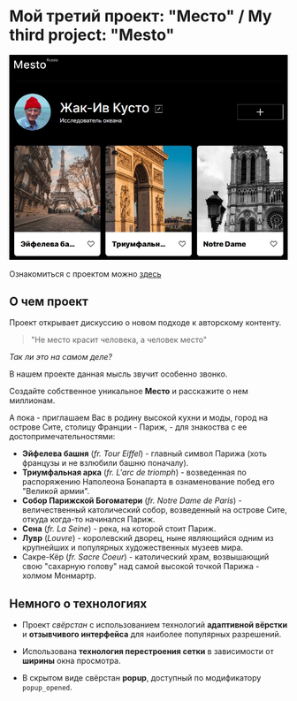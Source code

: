 # Мой третий проект: "Место" / My third project: "Mesto"

![Скриншот главной страницы](./images/mesto-main-page.jpg)

Ознакомиться с проектом можно [здесь](https://vveb.github.io/mesto-project/)

## О чем проект
Проект открывает дискуссию о новом подходе к авторскому контенту.

> "Не место красит человека, а человек место"

*Так ли это на самом деле?*

В нашем проекте данная мысль звучит особенно звонко.

Создайте собственное уникальное **Место** и расскажите о нем миллионам.


А пока - приглашаем Вас в родину высокой кухни и моды, город на острове Сите, столицу Франции - Париж, - для знакоства с ее достопримечательностями:

* __Эйфелева башня__ (_fr. Tour Eiffel_) - главный символ Парижа (хоть французы и не взлюбили башню поначалу).
* __Триумфальная арка__ (_fr. L'arc de triomph_) - возведенная по распоряжению Наполеона Бонапарта в ознаменование побед его "Великой армии".
* __Собор Парижской Богоматери__ (_fr. Notre Dame de Paris_) - величественный католический собор, возведенный на острове Сите, откуда когда-то начинался Париж.
* __Сена__ (_fr. La Seine_) - река, на которой стоит Париж.
* __Лувр__ (_Louvre_) - королевский дворец, ныне являющийся одним из крупнейших и популярных художественных музеев мира.
* Сакре-Кёр (_fr. Sacre Coeur_) - католический храм, возвышающий свою "сахарную голову" над самой высокой точкой Парижа - холмом Монмартр.

## Немного о технологиях

* Проект _свёрстан_ с использованием технологий __адаптивной вёрстки__ и __отзывчивого интерфейса__ для наиболее популярных разрешений.

* Использована __технология перестроения сетки__ в зависимости от __ширины__ окна просмотра.

* В скрытом виде свёрстан __popup__, доступный по модификатору `popup_opened`.
